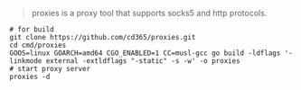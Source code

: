 > proxies is a proxy tool that supports socks5 and http protocols.

```shell
# for build
git clone https://github.com/cd365/proxies.git
cd cmd/proxies
GOOS=linux GOARCH=amd64 CGO_ENABLED=1 CC=musl-gcc go build -ldflags '-linkmode external -extldflags "-static" -s -w' -o proxies
# start proxy server
proxies -d
```